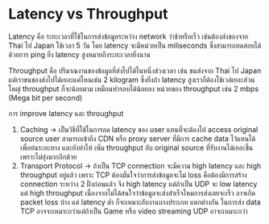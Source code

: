 # Latency vs Throughput

Latency คือ ระยะเวลาที่ใช้ในการส่งข้อมูลระหว่าง network ว่าช้าหรือเร็ว เช่นต้องส่งของจาก Thai ไป Japan ใช้เวลา 5 วัน โดย latency จะมีหน่วยเป็น miliseconds ซึ่งสามารถทดสอบได้ด้วยการ ping ยิ่ง latency สูงหมายถึงระยะเวลายิ่งนาน

Throughput คือ ปริมาณงานของข้อมูลที่ส่งไปได้ในหนึ่งช่วงเวลา เช่น ขนส่งจาก Thai ไป Japan แต่เราขนของส่งไปได้เยอะแค่ไหนเช่น 2 kilogram ซึ่งยิ่งถ้า latency สูงเราก็ต้องใช้เวล่เยอะส่วนใหญ่ throughput ก็จะน้อยตาม เหมือนทำรอบได้น้อยลง หน่วยของ throughput เช่น 2 mbps (Mega bit per second)

การ improve latency และ throughput

1. Caching → เป็นวิธีที่ใช้ในการลด latency ของ user แทนที่จะต้องไป access original source user สามารถเข้าถึง CDN หรือ proxy server ที่มีการ cache data ไว้แทนได้เพื่อย่นระยะทาง และยังทำให้ เพิ่ม throughput กับ original source ที่รับงานได้เยอะขึ้นเพราะไม่ยุ่งมากอีกด้วย
2. Transport Protocol → ถ้าเป็น TCP connection จะมีความ high latency และ high throughput อยู่แล้ว เพราะ TCP ต้องมั่นใจว่าการส่งข้อมูลจะไม่ loss คือต้องมีการสร้าง connection ระหว่าง 2 ฝั่งก่อนแล้ว จึง high latency แต่ถ้าเป็น UDP จะ low latency แต่ high throughput เนื่องจากไม่ได้สนใจว่าข้อมูลจะส่งสำเร็จไหมการส่งเลยจะเร็ว อาจเกิด packet loss บ้าง แต่ latency ต่ำ ก็จะเหมาะกับงานบางประเภท แตกต่างกัน ในการส่ง data TCP อาจจะเหมาะกว่าแต่ถ้าเป็น Game หรือ video streaming UDP อาจะเหมาะกว่า
